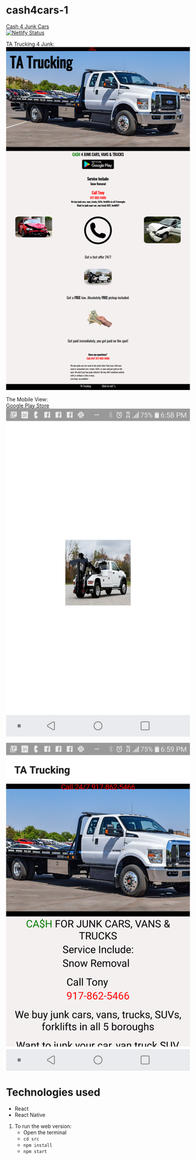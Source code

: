 # cash4cars-1
<a href="http://www.tatrucking4junk.com" target="_blank">Cash 4 Junk Cars</a><br>
[![Netlify Status](https://api.netlify.com/api/v1/badges/9cd3d67d-e499-4e28-af41-09e1263d90e7/deploy-status)](https://app.netlify.com/sites/cash4cars/deploys)

TA Trucking 4 Junk:
![Home Page](/screenshots/website.png)

The Mobile View:<br>
<a href="https://play.google.com/store/apps/details?id=com.tatrucking4junk.tatrucking4junk">Google Play Store</a>
![Splash Screen](/screenshots/splashScreen.png)

![Mobile](/screenshots/mobile.png)

# Technologies used
<ul>
    <li>React</li>
    <li>React Native</li>
</ul>

1. To run the web version:
    * Open the terminal
    * `cd src`
    * `npm install`
    * `npm start`